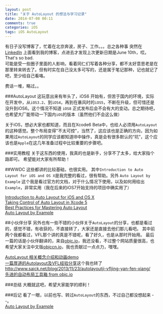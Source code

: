 ```yaml
---
layout: post
title: "关于 AutoLayout 的想法与学习记录"
date: 2014-07-08 00:11
comments: true
categories: iOS
tags: iOS AutoLayout
---
```


有日子没写博客了，忙着在北京奔波，房子、工作。。。总之各种事
突然在 [LinkedIn](https://www.linkedin.com) 上面看到我的博客，点进去才发现上次更新日期是June 10th，哎。That's so bad.  
可能是受一些圈子里面的人影响，看着同仁们写着各种分享，都不太好意思老是在那里转来转去了。但有时实在自己没太多可写的，还是属于笔记那种，记也就记了吧，至少给自己看咯。

费话一堆，略过。。

###AutoLayout
这玩意出来有年头了，iOS6 开始有，但苦于国内的环境，实际在开发中，从`iOS3.2`、到`iOS4`，再到在暴风时的`iOS5`，不断在升级，但可惜还是没升到iOS6。这个情况不知道 `iOS8` 正式发布后会不会有大的变动。总之期待吧，也希望大厂能带动一下国内`iOS`的版本（虽然他们不会这么做）

关于iOS，想必大家也都知道，而且在Xcode6 Beta中，也给人必须用`AutoLayout`的这种感觉。整个布局变得"不太可控"，当然了，这应该也是正确的方向，因为如果用过`AutoLayout`的同学应该都知道IB中操作，真是会有很多默认的“坑”，这个应该也是`Apple`在这几年准备过程中比较重要的步骤吧。

###实用教程
关于这东西的使用，我真的也是新手，分享不了太多，给大家指个路即可。
希望能对大家有所帮助！

<!-- more -->

##WWDC
这些都讲的比较基础，也很实用。
其中`Introduction to Auto Layout for iOS and OS X`是我完整的看过，很有帮助。另外 `Auto Layout by Example` 这个我是看过官方的文档，对于什么情况下使用，以及如何用给出`Example`，非常实用（我在后来的iOS7开始支持的项目中确实用了）

[Introduction to Auto Layout for iOS and OS X](https://developer.apple.com/videos/wwdc/2012/#202)  
[Taking Control of Auto Layout in Xcode 5](https://developer.apple.com/videos/wwdc/2013/#406)  
[Best Practices for Mastering Auto Layout](https://developer.apple.com/videos/wwdc/2012/?include=228#228)  
[Auto Layout by Example](https://developer.apple.com/videos/wwdc/2012/?include=232#232)  

##小伙伴分享
另外也有一些不错的小伙伴关于`AutoLayout`的分享，也都是看过的，感觉不错，有收获的，不直接转了，大家还是直接去他们那儿看吧。
其中前两个我都看过，VFL那个讲的真是不错呢，看了好久，也是从那时开始用。
最后一篇的话是小伙伴翻译的，来自[objc.io](http://objc.io)，我还没看，不过整个网站质量很高，也希望大家关注中文版[objccn.io](http://objccn.io)，我也贡献过一点点力，嘿嘿。

[AutoLayout 相关概念介绍和动画demo](http://studentdeng.github.io/blog/2014/06/13/auto-layout/)  
[一篇厚道的Autolayout及VFL经验分享](http://blog.csdn.net/mozixiong/article/details/14165391)这个我也转了<http://www.saick.net/blog/2013/11/23/autolayoutji-vfljing-yan-fen-xiang/>   
[先进的自动布局工具箱 from objc.io](http://objccn.io/issue-3-5/)  

###总结
大概就这吧，希望大家能学的顺利！

###后记
看了一眼，以前也写、转过`AutoLayout`的东西，不过自己都没想起来 - -。  
[Auto Layout by Example](http://www.saick.net/blog/2014/01/18/auto-layout-by-example/)
